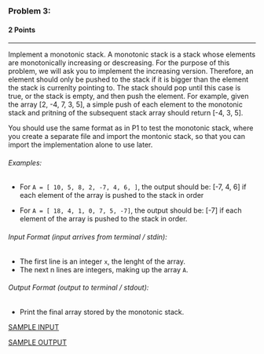 ### Problem 3:
#### 2 Points

---
Implement a monotonic stack. A monotonic stack is a stack whose elements are monotonically increasing or descreasing. For the purpose of this problem, we will ask you to implement the increasing version. Therefore, an element should only be pushed to the stack if it is bigger than the element the stack is currenlty pointing to. The stack should pop until this case is true, or the stack is empty, and then push the element. For example, given the array [2, -4, 7, 3, 5], a simple push of each element to the monotonic stack and pritning of the subsequent stack array should return [-4, 3, 5]. 

You should use the same format as in P1 to test the monotonic stack, where you create a separate file and import the montonic stack, so that you can import the implementation alone to use later. 


###### Examples:
- For <code>A = [ 10, 5, 8, 2, -7, 4, 6, ]</code>, the output should be: [-7, 4, 6] if each element of the array is pushed to the stack in order

- For <code>A = [ 18, 4, 1, 0, 7, 5, -7]</code>, the output should be: [-7] if each element of the array is pushed to the stack in order. 

###### Input Format (input arrives from terminal / stdin):

- The first line is an integer <code>x</code>, the lenght of the array.
- The next n lines are integers, making up the array <code>A</code>.

###### Output Format (output to terminal / stdout):

- Print the final array stored by the monotonic stack.

[SAMPLE INPUT](input.txt)

[SAMPLE OUTPUT](output.txt)
